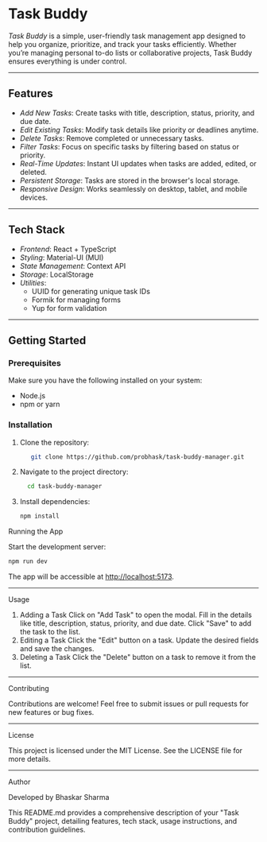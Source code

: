 # Task Buddy

*Task Buddy* is a simple, user-friendly task management app designed to help you organize, prioritize, and track your tasks efficiently. Whether you’re managing personal to-do lists or collaborative projects, Task Buddy ensures everything is under control.

---

## Features

- *Add New Tasks*: Create tasks with title, description, status, priority, and due date.  
- *Edit Existing Tasks*: Modify task details like priority or deadlines anytime.  
- *Delete Tasks*: Remove completed or unnecessary tasks.  
- *Filter Tasks*: Focus on specific tasks by filtering based on status or priority.  
- *Real-Time Updates*: Instant UI updates when tasks are added, edited, or deleted.  
- *Persistent Storage*: Tasks are stored in the browser's local storage.  
- *Responsive Design*: Works seamlessly on desktop, tablet, and mobile devices.

---

## Tech Stack

- *Frontend*: React + TypeScript  
- *Styling*: Material-UI (MUI)  
- *State Management*: Context API  
- *Storage*: LocalStorage  
- *Utilities*:  
  - UUID for generating unique task IDs  
  - Formik for managing forms  
  - Yup for form validation  

---

## Getting Started

### Prerequisites

Make sure you have the following installed on your system:

- Node.js
- npm or yarn

### Installation

1. Clone the repository:

   ```bash
      git clone https://github.com/probhask/task-buddy-manager.git
   ```

2. Navigate to the project directory:

    ```bash
      cd task-buddy-manager
    ```

3. Install dependencies:

    ```bash
    npm install
    ```

Running the App

Start the development server:

  ```bash
  npm run dev
  ```

The app will be accessible at <http://localhost:5173>.

---

Usage

1. Adding a Task
Click on "Add Task" to open the modal.
Fill in the details like title, description, status, priority, and due date.
Click "Save" to add the task to the list.
2. Editing a Task
Click the "Edit" button on a task.
Update the desired fields and save the changes.
3. Deleting a Task
Click the "Delete" button on a task to remove it from the list.

---

Contributing

Contributions are welcome!
Feel free to submit issues or pull requests for new features or bug fixes.

---

License

This project is licensed under the MIT License. See the LICENSE file for more details.

---

Author

Developed by Bhaskar Sharma

This README.md provides a comprehensive description of your "Task Buddy" project, detailing features, tech stack, usage instructions, and contribution guidelines.
